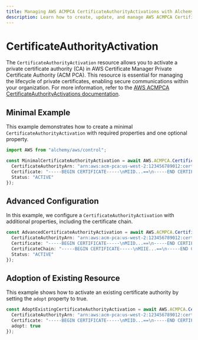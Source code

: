 ```yaml
---
title: Managing AWS ACMPCA CertificateAuthorityActivations with Alchemy
description: Learn how to create, update, and manage AWS ACMPCA CertificateAuthorityActivations using Alchemy Cloud Control.
---
```


# CertificateAuthorityActivation

The `CertificateAuthorityActivation` resource allows you to activate a private certificate authority (CA) in AWS Certificate Manager Private Certificate Authority (ACM PCA). This resource is essential for managing the lifecycle of private certificates, enabling secure communications within your organization. For more information, refer to the [AWS ACMPCA CertificateAuthorityActivations documentation](https://docs.aws.amazon.com/acmpca/latest/userguide/).

## Minimal Example

This example demonstrates how to create a minimal `CertificateAuthorityActivation` with required properties and one optional property.

```ts
import AWS from "alchemy/aws/control";

const MinimalCertificateAuthorityActivation = await AWS.ACMPCA.CertificateAuthorityActivation("MyCAActivation", {
  CertificateAuthorityArn: "arn:aws:acm-pca:us-west-2:123456789012:certificate-authority/abcd1234-5678-90ef-ghij-klmnopqrstuv",
  Certificate: "-----BEGIN CERTIFICATE-----\nMIID...==\n-----END CERTIFICATE-----",
  Status: "ACTIVE"
});
```

## Advanced Configuration

In this example, we configure a `CertificateAuthorityActivation` with additional properties, including the certificate chain.

```ts
const AdvancedCertificateAuthorityActivation = await AWS.ACMPCA.CertificateAuthorityActivation("AdvancedCAActivation", {
  CertificateAuthorityArn: "arn:aws:acm-pca:us-west-2:123456789012:certificate-authority/abcd1234-5678-90ef-ghij-klmnopqrstuv",
  Certificate: "-----BEGIN CERTIFICATE-----\nMIID...==\n-----END CERTIFICATE-----",
  CertificateChain: "-----BEGIN CERTIFICATE-----\nMIIE...==\n-----END CERTIFICATE-----",
  Status: "ACTIVE"
});
```

## Adoption of Existing Resource

This example shows how to activate an existing certificate authority by setting the `adopt` property to true.

```ts
const AdoptExistingCertificateAuthorityActivation = await AWS.ACMPCA.CertificateAuthorityActivation("ExistingCAActivation", {
  CertificateAuthorityArn: "arn:aws:acm-pca:us-west-2:123456789012:certificate-authority/abcd1234-5678-90ef-ghij-klmnopqrstuv",
  Certificate: "-----BEGIN CERTIFICATE-----\nMIID...==\n-----END CERTIFICATE-----",
  adopt: true
});
```